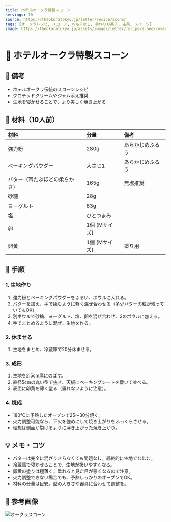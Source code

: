 ```yaml
---
title: ホテルオークラ特製スコーン
servings: 10
source: https://theokuratokyo.jp/letter/recipe/scone/
tags: [オークラレシピ, スコーン, おもてなし, 手作りお菓子, 主菜, スイーツ]
image: https://theokuratokyo.jp/assets/images/letter/recipe/scone/cover.jpg
---
```


# 🍳 ホテルオークラ特製スコーン

## 📝 備考
- ホテルオークラ伝統のスコーンレシピ
- クロテッドクリームやジャム添え推奨
- 生地を寝かせることで、より美しく焼き上がる

## 🛒 材料（10人前）
| 材料 | 分量 | 備考 |
|:---|:---|:---|
| 強力粉 | 280g | あらかじめふるう |
| ベーキングパウダー | 大さじ1 | あらかじめふるう |
| バター（耳たぶほどの柔らかさ） | 165g | 無塩推奨 |
| 砂糖 | 28g | |
| ヨーグルト | 83g | |
| 塩 | ひとつまみ | |
| 卵 | 1個 (Mサイズ) | |
| 卵黄 | 1個 (Mサイズ) | 塗り用 |

## 🥣 手順
### 1. 生地作り
1. 強力粉とベーキングパウダーをふるい、ボウルに入れる。
2. バターを加え、手で揉むように軽く混ぜ合わせる（多少バターの粒が残っていてもOK）。
3. 別ボウルで砂糖、ヨーグルト、塩、卵を混ぜ合わせ、2のボウルに加える。
4. 手でまとめるように混ぜ、生地を作る。

### 2. 休ませる
1. 生地をまとめ、冷蔵庫で20分休ませる。

### 3. 成形
1. 生地を2.5cm厚にのばす。
2. 直径5cmの丸い型で抜き、天板にベーキングシートを敷いて並べる。
3. 表面に卵黄を薄く塗る（垂れないように注意）。

### 4. 焼成
- 180℃に予熱したオーブンで25～30分焼く。
- 火力調整可能なら、下火を強めにして焼き上がりをふっくらさせる。
- 理想は側面が裂けるように浮き上がった焼き上がり。

## 💡 メモ・コツ
- バターは完全に混ざりきらなくても問題なし。最終的に生地でなじむ。
- 冷蔵庫で寝かせることで、生地が扱いやすくなる。
- 卵黄の塗りは極薄く。垂れると見た目が悪くなるので注意。
- 火力調整できない場合でも、予熱しっかりのオーブンでOK。
- 材料の分量は目安。型の大きさや器具に合わせて調整を。

## 📸 参考画像
![オークラスコーン](https://theokuratokyo.jp/assets/images/letter/recipe/scone/cover.jpg)
